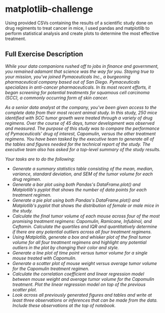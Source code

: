 # matplotlib-challenge
Using provided CSVs containing the results of a scientific study done on drug regiments to treat cancer in mice, I used pandas and matplotlib to perform statistical analysis and create plots to determine the most effective treatment.


## Full Exercise Description
<i>While your data companions rushed off to jobs in finance and government, you remained adamant that science was the way for you. Staying true to your mission, you've joined Pymaceuticals Inc., a burgeoning pharmaceutical company based out of San Diego. Pymaceuticals specializes in anti-cancer pharmaceuticals. In its most recent efforts, it began screening for potential treatments for squamous cell carcinoma (SCC), a commonly occurring form of skin cancer.</i>

<i>As a senior data analyst at the company, you've been given access to the complete data from their most recent animal study. In this study, 250 mice identified with SCC tumor growth were treated through a variety of drug regimens. Over the course of 45 days, tumor development was observed and measured. The purpose of this study was to compare the performance of Pymaceuticals' drug of interest, Capomulin, versus the other treatment regimens. You have been tasked by the executive team to generate all of the tables and figures needed for the technical report of the study. The executive team also has asked for a top-level summary of the study results.</i>

<i>Your tasks are to do the following:</i>
  - <i> Generate a summary statistics table consisting of the mean, median, variance, standard deviation, and SEM of the tumor volume for each drug regimen.</i>
  - <i> Generate a bar plot using both Pandas's DataFrame.plot() and Matplotlib's pyplot that shows the number of data points for each treatment regimen.</i>
  - <i> Generate a pie plot using both Pandas's DataFrame.plot() and Matplotlib's pyplot that shows the distribution of female or male mice in the study.</i>
  - <i> Calculate the final tumor volume of each mouse across four of the most promising treatment regimens: Capomulin, Ramicane, Infubinol, and Ceftamin. Calculate the quartiles and IQR and quantitatively determine if there are any potential outliers across all four treatment regimens.</i>
  - <i> Using Matplotlib, generate a box and whisker plot of the final tumor volume for all four treatment regimens and highlight any potential outliers in the plot by changing their color and style.</i>
  - <i> Generate a line plot of time point versus tumor volume for a single mouse treated with Capomulin. </i>
  - <i> Generate a scatter plot of mouse weight versus average tumor volume for the Capomulin treatment regimen.</i>
  - <i>Calculate the correlation coefficient and linear regression model between mouse weight and average tumor volume for the Capomulin treatment. Plot the linear regression model on top of the previous scatter plot.</i>
  - <i> Look across all previously generated figures and tables and write at least three observations or inferences that can be made from the data. Include these observations at the top of notebook.</i>
